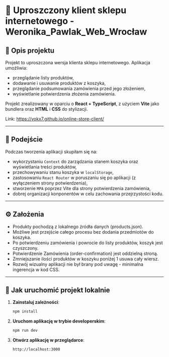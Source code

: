 # 🛒 Uproszczony klient sklepu internetowego - Weronika_Pawlak_Web_Wrocław

## 📌 Opis projektu

Projekt to uproszczona wersja klienta sklepu internetowego. Aplikacja umożliwia:

* przeglądanie listy produktów,
* dodawanie i usuwanie produktów z koszyka,
* przeglądanie podsumowania zamówienia przed jego złożeniem,
* wyświetlanie potwierdzenia złożenia zamówienia.

Projekt zrealizowany w oparciu o **React + TypeScript**, z użyciem **Vite** jako bundlera oraz **HTML** i **CSS** do stylizacji.

Link: https://vokx7.github.io/online-store-client/

---

## 🧠 Podejście

Podczas tworzenia aplikacji skupiłam się na:

* wykorzystaniu `Context` do zarządzania stanem koszyka oraz wyświetlania treści produktów,
* przechowywaniu stanu koszyka w `localStorage`,
* zastosowaniu `React Router` w poruszaniu się po aplikacji (z wyłączeniem strony potwierdzenia),
* stworzenie `MPA` poprzez Vite dla strony potwierdzenia zamówienia,
* dobrej organizacji konponentów w celu zachowania przejrzystości kodu.

---

## ⚙️ Założenia

* Produkty pochodzą z lokalnego źródła danych (products.json).
* Możliwe jest przejście całego procesu bez dodania przedmiotów do koszyka.
* Po potwierdzeniu zamówienia i powrocie do listy produktów, koszyk jest czyszczony.
* Potwierdzenie Zamówienia (order-confirmation) jest oddzielną stroną.
* Zmniejszanie ilości produktów w koszyku poniżej 1 usuwa cały wiersz.
* Rozwój wizualny aplikacji nie był brany pod uwagę - minimalna ingerencja w kod CSS.

---

## 🚀 Jak uruchomić projekt lokalnie

1. **Zainstaluj zależności**:

   ```bash
   npm install
   ```

2. **Uruchom aplikację w trybie developerskim**:

   ```bash
   npm run dev
   ```

3. **Otwórz aplikację w przeglądarce**:

   ```
   http://localhost:3000
   ```


